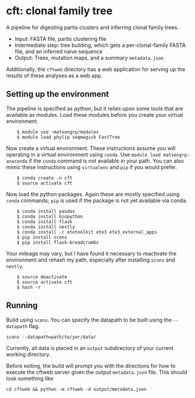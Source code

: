 # cft: clonal family tree

A pipeline for digesting partis clusters and inferring clonal family trees.

* Input: FASTA file, partis clustering file
* Intermediate step: tree building, which gets a per-clonal-family FASTA file, and an inferred naive sequence
* Output: Trees, mutation maps, and a summary `metadata.json`

Additionally, the `cftweb` directory has a web application for serving up the results of these analyses as a web app.


## Setting up the environment

The pipeline is specified as python, but it relies upon some tools
that are available as modules.  Load these modules before you create
your virtual environment.

```
	$ module use ~matsengrp/modules
	$ module load phylip seqmagick FastTree
```

Now create a virtual environment.  These instructions assume you will
operating in a virtual environment using `conda`.  Use `module load
matsengrp-anaconda` if the `conda` command is not available in your
path.  You can also mimic these instructions using `virtualenv` and
`pip` if you would prefer.

```
	$ conda create -n cft
	$ source activate cft
```

Now load the python packages.  Again these are mostly specified using
`conda` commands; `pip` is used if the package is not yet available
via conda.

```
	$ conda install pandas
	$ conda install biopython
	$ conda install flask
	$ conda install nestly
	$ conda install -c etetoolkit ete3 ete3_external_apps
	$ pip install scons
	$ pip install flask-breadcrumbs
```

Your mileage may vary, but I have found it necessary to 
reactivate the environment and rehash my path, especially after
installing `scons` and `nestly`.

```
	$ source deactivate
	$ source activate cft
	$ hash -r
```

## Running

Build using `scons`.
You can specify the datapath to be built using the `--datapath` flag.

```
scons --datapath=path/to/yer/data/
```

Currently, all data is placed in an `output` subdirectory of your current working directory.

Before exiting, the build will prompt you with the directions for how to execute the cftweb server given the output `metadata.json` file.
This should look something like

```
cd cftweb && python -m cftweb -d output/metadata.json
```

